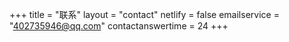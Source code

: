 +++
title = "联系"
layout = "contact"
netlify = false
emailservice = "402735946@qq.com"
contactanswertime = 24
+++

